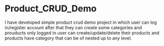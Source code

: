 # Product_CRUD_Demo
I have developed simple product crud demo project in which user can log in/register account after that they can create some categories and prouducts only logged in user can create/update/delete their products and products have category that can be of nested up to any level.
